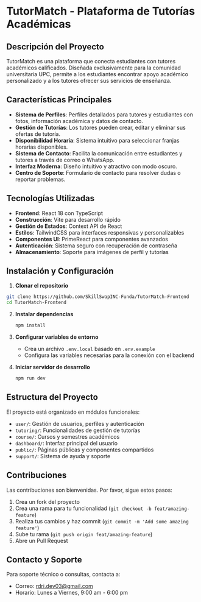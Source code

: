# TutorMatch - Plataforma de Tutorías Académicas

## Descripción del Proyecto

TutorMatch es una plataforma que conecta estudiantes con tutores académicos calificados. Diseñada exclusivamente para la comunidad universitaria UPC, permite a los estudiantes encontrar apoyo académico personalizado y a los tutores ofrecer sus servicios de enseñanza.

## Características Principales

- **Sistema de Perfiles**: Perfiles detallados para tutores y estudiantes con fotos, información académica y datos de contacto.
- **Gestión de Tutorías**: Los tutores pueden crear, editar y eliminar sus ofertas de tutoría.
- **Disponibilidad Horaria**: Sistema intuitivo para seleccionar franjas horarias disponibles.
- **Sistema de Contacto**: Facilita la comunicación entre estudiantes y tutores a través de correo o WhatsApp.
- **Interfaz Moderna**: Diseño intuitivo y atractivo con modo oscuro.
- **Centro de Soporte**: Formulario de contacto para resolver dudas o reportar problemas.

## Tecnologías Utilizadas

- **Frontend**: React 18 con TypeScript
- **Construcción**: Vite para desarrollo rápido
- **Gestión de Estados**: Context API de React
- **Estilos**: TailwindCSS para interfaces responsivas y personalizables
- **Componentes UI**: PrimeReact para componentes avanzados
- **Autenticación**: Sistema seguro con recuperación de contraseña
- **Almacenamiento**: Soporte para imágenes de perfil y tutorías

## Instalación y Configuración

1. **Clonar el repositorio**
  ```bash
  git clone https://github.com/SkillSwapINC-Funda/TutorMatch-Frontend
  cd TutorMatch-Frontend
  ```

2. **Instalar dependencias**
   ```bash
   npm install
   ```

3. **Configurar variables de entorno**
   - Crea un archivo `.env.local` basado en `.env.example`
   - Configura las variables necesarias para la conexión con el backend

4. **Iniciar servidor de desarrollo**
   ```bash
   npm run dev
   ```

## Estructura del Proyecto

El proyecto está organizado en módulos funcionales:
- `user/`: Gestión de usuarios, perfiles y autenticación
- `tutoring/`: Funcionalidades de gestión de tutorías
- `course/`: Cursos y semestres académicos
- `dashboard/`: Interfaz principal del usuario
- `public/`: Páginas públicas y componentes compartidos
- `support/`: Sistema de ayuda y soporte

## Contribuciones

Las contribuciones son bienvenidas. Por favor, sigue estos pasos:
1. Crea un fork del proyecto
2. Crea una rama para tu funcionalidad (`git checkout -b feat/amazing-feature`)
3. Realiza tus cambios y haz commit (`git commit -m 'Add some amazing feature'`)
4. Sube tu rama (`git push origin feat/amazing-feature`)
5. Abre un Pull Request

## Contacto y Soporte

Para soporte técnico o consultas, contacta a:
- Correo: rdri.dev03@gmail.com
- Horario: Lunes a Viernes, 9:00 am - 6:00 pm
